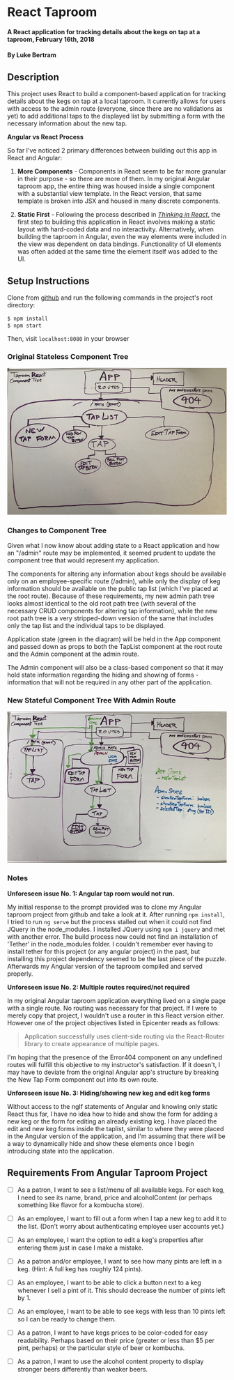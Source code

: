 # React Taproom

#### A React application for tracking details about the kegs on tap at a taproom, February 16th, 2018

#### By **Luke Bertram**

## Description

This project uses React to build a component-based application for tracking details about the kegs on tap at a local taproom. It currently allows for users with access to the admin route (everyone, since there are no validations as yet) to add additional taps to the displayed list by submitting a form with the necessary information about the new tap.

**Angular vs React Process**

So far I've noticed 2 primary differences between building out this app in React and Angular:
1. **More Components** - Components in React seem to be far more granular in their purpose - so there are more of them. In my original Angular taproom app, the entire thing was housed inside a single component with a substantial view template. In the React version, that same template is broken into JSX and housed in many discrete components.

2. **Static First** - Following the process described in *[Thinking in React](https://reactjs.org/docs/thinking-in-react.html)*, the first step to building this application in React involves making a static layout with hard-coded data and no interactivity. Alternatively, when building the taproom in Angular, even the way elements were included in the view was dependent on data bindings. Functionality of UI elements was often added at the same time the element itself was added to the UI.

## Setup Instructions

Clone from [github](https://github.com/lukebertram/react-taproom) and run the following commands in the project's root directory:
```
$ npm install
$ npm start
```

Then, visit `localhost:8080` in your browser

### Original Stateless Component Tree
![Component Tree](component-tree.jpg)

### Changes to Component Tree
Given what I now know about adding state to a React application and how an "/admin" route may be implemented, it seemed prudent to update the component tree that would represent my application.

The components for altering any information about kegs should be available only on an employee-specific route (/admin), while only the display of keg information should be available on the public tap list (which I've placed at the root route). Because of these requirements, my new admin path tree looks almost identical to the old root path tree (with several of the necessary CRUD components for altering tap information), while the new root path tree is a very stripped-down version of the same that includes only the tap list and the individual taps to be displayed.

Application state (green in the diagram) will be held in the App component and passed down as props to both the TapList component at the root route and the Admin component at the admin route.

The Admin component will also be a class-based component so that it may hold state information regarding the hiding and showing of forms - information that will not be required in any other part of the application.

### New Stateful Component Tree With Admin Route
![Stateful Component Tree](new-tree.jpg)

### Notes
**Unforeseen issue No. 1: Angular tap room would not run.**

My initial response to the prompt provided was to clone my Angular taproom project from github and take a look at it. After running `npm install`, I tried to run `ng serve` but the process stalled out when it could not find JQuery in the node_modules. I installed JQuery using `npm i jquery` and met with another error. The build process now could not find an installation of 'Tether' in the node_modules folder. I couldn't remember ever having to install tether for this project (or any angular project) in the past, but installing this project dependency seemed to be the last piece of the puzzle. Afterwards my Angular version of the taproom compiled and served properly.

**Unforeseen issue No. 2: Multiple routes required/not required**

In my original Angular taproom application everything lived on a single page with a single route. No routing was necessary for that project. If I were to merely copy that project, I wouldn't use a router in this React version either. However one of the project objectives listed in Epicenter reads as follows:

>Application successfully uses client-side routing via the React-Router library to create appearance of multiple pages.

I'm hoping that the presence of the Error404 component on any undefined routes will fulfill this objective to my instructor's satisfaction. If it doesn't, I may have to deviate from the original Angular app's structure by breaking the New Tap Form component out into its own route.

**Unforeseen issue No. 3: Hiding/showing new keg and edit keg forms**

Without access to the ngIf statements of Angular and knowing only static React thus far, I have no idea how to hide and show the form for adding a new keg or the form for editing an already existing keg. I have placed the edit and new keg forms inside the taplist, similar to where they were placed in the Angular version of the application, and I'm assuming that there will be a way to dynamically hide and show these elements once I begin introducing state into the application.

## Requirements From Angular Taproom Project

- [ ] As a patron, I want to see a list/menu of all available kegs. For each keg, I need to see its name, brand, price and alcoholContent (or perhaps something like flavor for a kombucha store).

- [ ] As an employee, I want to fill out a form when I tap a new keg to add it to the list. (Don't worry about authenticating employee user accounts yet.)

- [ ] As an employee, I want the option to edit a keg's properties after entering them just in case I make a mistake.

- [ ] As a patron and/or employee, I want to see how many pints are left in a keg. (Hint: A full keg has roughly 124 pints).

- [ ] As an employee, I want to be able to click a button next to a keg whenever I sell a pint of it. This should decrease the number of pints left by 1.

- [ ] As an employee, I want to be able to see kegs with less than 10 pints left so I can be ready to change them.

- [ ] As a patron, I want to have kegs prices to be color-coded for easy readability. Perhaps based on their price (greater or less than $5 per pint, perhaps) or the particular style of beer or kombucha.

- [ ] As a patron, I want to use the alcohol content property to display stronger beers differently than weaker beers.
